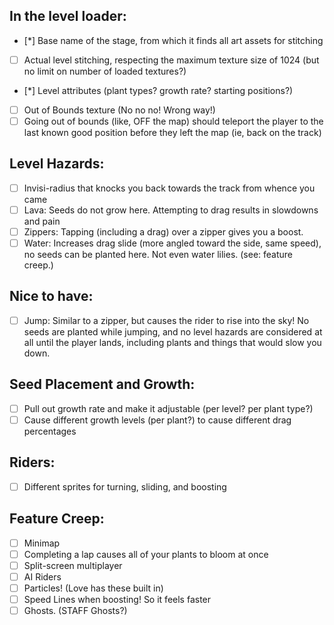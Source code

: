 In the level loader:
--------------------
- [*] Base name of the stage, from which it finds all art assets for stitching
- [ ] Actual level stitching, respecting the maximum texture size of 1024
      (but no limit on number of loaded textures?)
- [*] Level attributes (plant types? growth rate? starting positions?)
- [ ] Out of Bounds texture (No no no! Wrong way!)
- [ ] Going out of bounds (like, OFF the map) should teleport the player to the last
      known good position before they left the map (ie, back on the track)

Level Hazards:
--------------
- [ ] Invisi-radius that knocks you back towards the track from whence you came
- [ ] Lava: Seeds do not grow here. Attempting to drag results in slowdowns and pain
- [ ] Zippers: Tapping (including a drag) over a zipper gives you a boost.
- [ ] Water: Increases drag slide (more angled toward the side, same speed), no
      seeds can be planted here. Not even water lilies. (see: feature creep.)

Nice to have:
-------------
- [ ] Jump: Similar to a zipper, but causes the rider to rise into the sky! No seeds
      are planted while jumping, and no level hazards are considered at all until
      the player lands, including plants and things that would slow you down.

Seed Placement and Growth:
--------------------------
- [ ] Pull out growth rate and make it adjustable (per level? per plant type?)
- [ ] Cause different growth levels (per plant?) to cause different drag percentages

Riders:
-------
- [ ] Different sprites for turning, sliding, and boosting

Feature Creep:
--------------
- [ ] Minimap
- [ ] Completing a lap causes all of your plants to bloom at once
- [ ] Split-screen multiplayer
- [ ] AI Riders
- [ ] Particles! (Love has these built in)
- [ ] Speed Lines when boosting! So it feels faster
- [ ] Ghosts. (STAFF Ghosts?)
